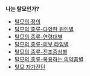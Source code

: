 **나는 탈모인가?**

 - [탈모의 정의](/m04/m0401/m040101)
 - [탈모의 종류-다양한 원인별](/m04/m0401/m040102)
 - [탈모의 종류-연령대별](/m04/m0401/m040103)
 - [탈모의 종류-피부 타입별](/m04/m0401/m040104)
 - [탈모의 종류-전조증상별](/m04/m0401/m040105)
 - [탈모의 종류-복용하는 의약품별](/m04/m0401/m040106)
 - [탈모 자가진단](/m04/m0401/m040107)   
<!--stackedit_data:
eyJoaXN0b3J5IjpbMjA3MzcxODc0Nl19
-->